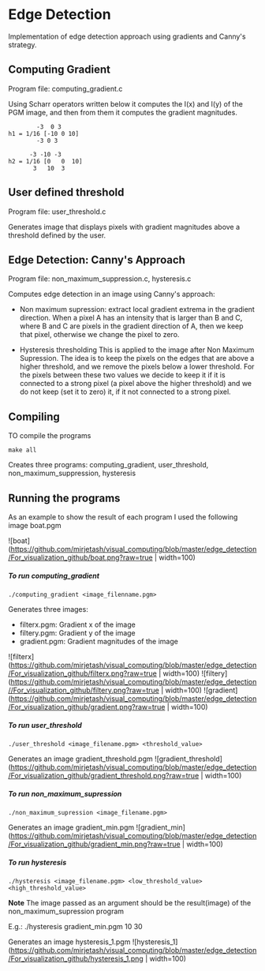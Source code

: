 # Edge Detection
Implementation of edge detection approach using gradients and Canny's strategy.

## Computing Gradient

Program file: computing_gradient.c

Using Scharr operators written below it computes the I(x) and I(y) of the PGM image, and then from them it computes the gradient magnitudes.

```
 	    -3  0 3
h1 = 1/16 [-10 0 10]
	    -3 0 3

 	  -3 -10 -3
h2 = 1/16 [0   0  10]
	   3   10  3
```

## User defined threshold

Program file: user_threshold.c

Generates image that displays pixels with gradient magnitudes above a threshold defined by the user.


## Edge Detection: Canny's Approach

Program file: non_maximum_suppression.c, hysteresis.c

Computes edge detection in an image using Canny's approach:
* Non maximum supression: extract local gradient extrema in the gradient direction. 
When a pixel A has an intensity that is larger than B and C, where B and C are pixels in the gradient direction of A, then we keep that pixel, otherwise we change the pixel to zero.

* Hysteresis thresholding
This is applied to the image after Non Maximum Supression. The idea is to keep the pixels on the edges that are above a higher threshold, and we remove the pixels below a lower threshold. For the pixels between these two values we decide to keep it if it is connected to a strong pixel (a pixel above the higher threshold) and we  do not keep (set it to zero) it, if it not connected to a strong pixel.


## Compiling
TO compile the programs
```
make all
```
Creates three programs: computing_gradient, user_threshold, non_maximum_suppression, hysteresis 

## Running the programs
As an example to show the result of each program I used the following image boat.pgm


![boat](https://github.com/mirjetash/visual_computing/blob/master/edge_detection/For_visualization_github/boat.png?raw=true | width=100)

##### To run computing_gradient
```
./computing_gradient <image_filenname.pgm>
```
Generates three images:
 * filterx.pgm: Gradient x of the image
 * filtery.pgm: Gradient y of the image
 * gradient.pgm: Gradient magnitudes of the image

![filterx](https://github.com/mirjetash/visual_computing/blob/master/edge_detection/For_visualization_github/filterx.png?raw=true | width=100)
![filtery](https://github.com/mirjetash/visual_computing/blob/master/edge_detection//For_visualization_github/filtery.png?raw=true | width=100)
![gradient](https://github.com/mirjetash/visual_computing/blob/master/edge_detection/For_visualization_github/gradient.png?raw=true | width=100)

##### To run user_threshold
```
./user_threshold <image_filename.pgm> <threshold_value>
```
Generates an image gradient_threshold.pgm
![gradient_threshold](https://github.com/mirjetash/visual_computing/blob/master/edge_detection/For_visualization_github/gradient_threshold.png?raw=true | width=100)

##### To run non_maximum_supression
```
./non_maximum_supression <image_filename.pgm> 
```
Generates an image gradient_min.pgm
![gradient_min](https://github.com/mirjetash/visual_computing/blob/master/edge_detection/For_visualization_github/gradient_min.png?raw=true | width=100)

##### To run hysteresis
```
./hysteresis <image_filename.pgm> <low_threshold_value> <high_threshold_value>
```
**Note** The image passed as an argument should be the result(image) of the non_maximum_supression program

E.g.:   ./hysteresis gradient_min.pgm 10 30

Generates  an image hysteresis_1.pgm
![hysteresis_1](https://github.com/mirjetash/visual_computing/blob/master/edge_detection/For_visualization_github/hysteresis_1.png | width=100)

